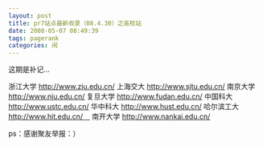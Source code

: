 ```yaml
---
layout: post
title: pr7站点最新收录（08.4.30）之高校站
date: 2008-05-07 08:49:39
tags: pagerank
categories: 闲
---
```

这期是补记...

浙江大学 http://www.zju.edu.cn/
上海交大 http://www.sjtu.edu.cn/
南京大学 http://www.nju.edu.cn/
复旦大学 http://www.fudan.edu.cn/
中国科大 http://www.ustc.edu.cn/
华中科大 http://www.hust.edu.cn/
哈尔滨工大 http://www.hit.edu.cn/　
南开大学 http://www.nankai.edu.cn/

ps：感谢聚友举报：）